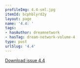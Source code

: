 ```yaml
---
profileImg: 4.4-sml.jpg
itemId: bcphblyrd2y
layout: page
name: '4.4: '
tags:
- hasAuthor: dreamnetwork
- hasTag: dream-network-volume-4
type: post
urlSlug: '4.4'
---
```

<a href="../files/pdfs/Volume_4/4.4-Dream-Network-Bulletin_Volume-4-Number-4.pdf" download="">Download issue 4.4</a>